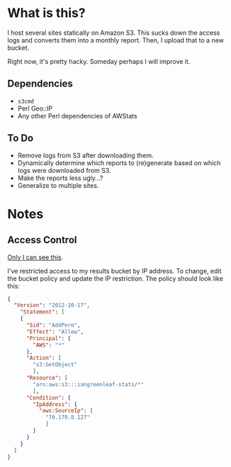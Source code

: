 # What is this? #

I host several sites statically on Amazon S3. This sucks down the access logs
and converts them into a monthly report. Then, I upload that to a new bucket.

Right now, it's pretty hacky. Someday perhaps I will improve it.

## Dependencies ##

* `s3cmd`
* Perl Geo::IP
* Any other Perl dependencies of AWStats

## To Do ##

* Remove logs from S3 after downloading them.
* Dynamically determine which reports to (re)generate based on which logs were
  downloaded from S3.
* Make the reports less ugly...?
* Generalize to multiple sites.

# Notes #

## Access Control ##

[Only I can see this](http://iangreenleaf-stats.s3-website-us-east-1.amazonaws.com/).

I've restricted access to my results bucket by IP address. To change, edit the
bucket policy and update the IP restriction. The policy should look like this:

```json
{
  "Version": "2012-10-17",
    "Statement": [
    {
      "Sid": "AddPerm",
      "Effect": "Allow",
      "Principal": {
        "AWS": "*"
      },
      "Action": [
        "s3:GetObject"
        ],
      "Resource": [
        "arn:aws:s3:::iangreenleaf-stats/*"
        ],
      "Condition": {
        "IpAddress": {
          "aws:SourceIp": [
            "70.179.8.127"
            ]
        }
      }
    }
  ]
}
```
